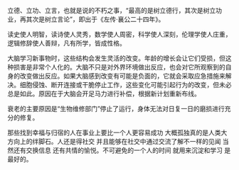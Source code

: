 立德、立功、立言，也就是说的不朽之事，“最高的是树立德行，其次是树立功业，再其次是树立言论”，即出于《左传·襄公二十四年》。

读史使人明智，读诗使人灵秀，数学使人周密，科学使人深刻，伦理学使人庄重，逻辑修辞使人善辩，凡有所学，皆成性格。

大脑学习新事物时，这些结构会发生灵活的改变。年龄的增长会让它们受损，但这种损害是非常个人化的。大脑不只是对外界环境做出反应，也会对它所观察到的自身的改变做出反应。如果大脑感到改变有可能是负面的，它就会采取应急措施来解决。细胞侵蚀、断开连接或干脆停止工作，这些变化可能引起行为的改变，但未必总是如此。原因在于大脑会开足马力进行补偿，根据新计划重新布线。

衰老的主要原因是“生物维修部门”停止了运行，身体无法对日复一日的磨损进行充分的修复。

那些找到幸福与归宿的人在事业上要比一个人更容易成功 大概孤独真的是人类大方向上的绊脚石。人还是得社交 并且能够在社交中通过交流了解不一样的见闻 当然还有交换信息 还有共情的愉悦。不可避免的一个人的时间 就用来沉淀和学习 是最好的。
